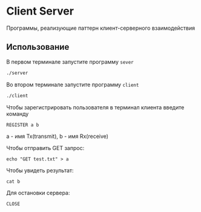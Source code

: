 # Client Server

Программы, реализующие паттерн клиент-серверного взаимодействия

## Использование

В первом терминале запустите программу `sever`

``` bash
./server
```

Во втором терминале запустите программу `client`

```bash
./client
```

Чтобы зарегистрировать пользователя в терминал клиента введите команду

```
REGISTER a b
```

a - имя Tx(transmit), b - имя Rx(receive)

Чтобы отправить GET запрос: 

```
echo "GET test.txt" > a
```

Чтобы увидеть результат:

```
cat b
```

Для остановки сервера:

```
CLOSE 
```